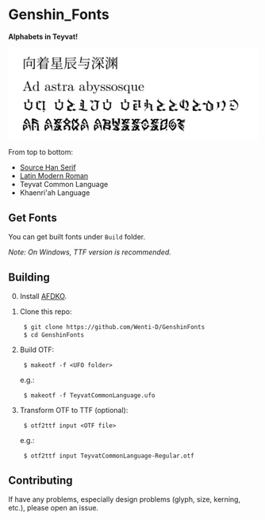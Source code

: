 # Genshin_Fonts

**Alphabets in Teyvat!**

![Font sample](readme_assets/Examples.png)

From top to bottom: 
 - [Source Han Serif](https://github.com/adobe-fonts/source-han-serif)
 - [Latin Modern Roman](https://www.ctan.org/tex-archive/fonts/lm/fonts/opentype/public/lm)
 - Teyvat Common Language
 - Khaenri'ah Language

## Get Fonts

You can get built fonts under `Build` folder.

*Note: On Windows, TTF version is recommended.*

## Building

0. Install [AFDKO](https://github.com/adobe-type-tools/afdko).

1. Clone this repo:

        $ git clone https://github.com/Wenti-D/GenshinFonts
        $ cd GenshinFonts

2. Build OTF:

        $ makeotf -f <UFO folder>

    e.g.:

        $ makeotf -f TeyvatCommonLanguage.ufo

3. Transform OTF to TTF (optional):

        $ otf2ttf input <OTF file>

    e.g.:

        $ otf2ttf input TeyvatCommonLanguage-Regular.otf

## Contributing

If have any problems, especially design problems (glyph, size, kerning, etc.), please open an issue.